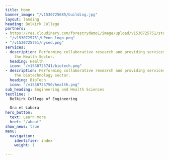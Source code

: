 ```yaml
---
title: Home
banner_image: "/v1530725685/building.jpg"
layout: landing
heading: Belkirk College
partners:
- https://res.cloudinary.com/forestrydemo1/image/upload/v1530725751/stem.png
- "/v1530725751/UPenn_logo.png"
- "/v1530725751/nysed.png"
services:
- description: Performing collaborative research and providing services to support
    the Health Sector.
  heading: Health
  icon: "/v1530725741/biotech.png"
- description: Performing collaborative research and providing services to support
    the biotechnology sector.
  heading: BioTech
  icon: "/v1530725750/health.png"
sub_heading: Engineering and Health Sciences
textline: |
  Belkirk College of Engineering

  Ora et Labora
hero_button:
  text: Learn more
  href: "/about"
show_news: true
menu:
  navigation:
    identifier: index
    weight: 1

---
```

